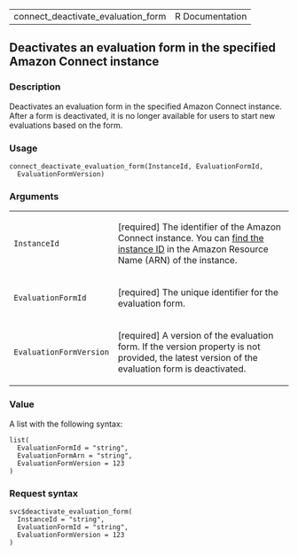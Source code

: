 <table style="width: 100%;">
<tbody>
<tr class="odd">
<td>connect_deactivate_evaluation_form</td>
<td style="text-align: right;">R Documentation</td>
</tr>
</tbody>
</table>

## Deactivates an evaluation form in the specified Amazon Connect instance

### Description

Deactivates an evaluation form in the specified Amazon Connect instance.
After a form is deactivated, it is no longer available for users to
start new evaluations based on the form.

### Usage

    connect_deactivate_evaluation_form(InstanceId, EvaluationFormId,
      EvaluationFormVersion)

### Arguments

<table>
<colgroup>
<col style="width: 35%" />
<col style="width: 65%" />
</colgroup>
<tbody>
<tr class="odd">
<td><code
id="connect_deactivate_evaluation_form_:_InstanceId">InstanceId</code></td>
<td><p>[required] The identifier of the Amazon Connect instance. You can
<a
href="https://docs.aws.amazon.com/connect/latest/adminguide/find-instance-arn.html">find
the instance ID</a> in the Amazon Resource Name (ARN) of the
instance.</p></td>
</tr>
<tr class="even">
<td><code
id="connect_deactivate_evaluation_form_:_EvaluationFormId">EvaluationFormId</code></td>
<td><p>[required] The unique identifier for the evaluation
form.</p></td>
</tr>
<tr class="odd">
<td><code
id="connect_deactivate_evaluation_form_:_EvaluationFormVersion">EvaluationFormVersion</code></td>
<td><p>[required] A version of the evaluation form. If the version
property is not provided, the latest version of the evaluation form is
deactivated.</p></td>
</tr>
</tbody>
</table>

### Value

A list with the following syntax:

    list(
      EvaluationFormId = "string",
      EvaluationFormArn = "string",
      EvaluationFormVersion = 123
    )

### Request syntax

    svc$deactivate_evaluation_form(
      InstanceId = "string",
      EvaluationFormId = "string",
      EvaluationFormVersion = 123
    )
